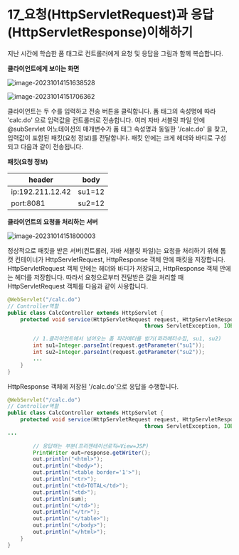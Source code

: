 # 17_요청(HttpServletRequest)과 응답(HttpServletResponse)이해하기

지난 시간에 학습한 폼 태그로 컨트롤러에게 요청 및 응답을 그림과 함께 복습합니다.



**클라이언트에게 보이는 화면**

![image-20231014151638528](C:\Users\piay8\AppData\Roaming\Typora\typora-user-images\image-20231014151638528.png)

![image-20231014151706362](C:\Users\piay8\AppData\Roaming\Typora\typora-user-images\image-20231014151706362.png)

클라이언트는 두 수를 입력하고 전송 버튼을 클릭합니다. 폼 태그의 속성명에 따라 'calc.do' 으로 입력값을 컨트롤러로 전송합니다. 여러 자바 서블릿 파일 안에 @subServlet 어노테이션의 매개변수가 폼 태그 속성명과 동일한 '/calc.do' 을 찾고, 입력값이 포함된 패킷(요청 정보)를 전달합니다. 패킷 안에는 크게 헤더와 바디로 구성되고 다음과 같이 전송됩니다.

**패킷(요청 정보)**

| header           | body   |
| ---------------- | ------ |
| ip:192.211.12.42 | su1=12 |
| port:8081        | su2=12 |



**클라이언트의 요청을 처리하는 서버**

![image-20231014151800003](C:\Users\piay8\AppData\Roaming\Typora\typora-user-images\image-20231014151800003.png)



정상적으로 패킷을 받은 서버(컨트롤러, 자바 서블릿 파일)는 요청을 처리하기 위해 톰캣 컨테이너가 HttpServletRequest, HttpResponse 객체 안에 패킷을 저장합니다. HttpServletRequest 객체 안에는 헤더와 바디가 저장되고, HttpResponse 객체 안에는 헤더를 저장합니다. 따라서 요청으로부터 전달받은 값을 처리할 때 HttpServletRequest 객체를 다음과 같이 사용합니다. 

```java
@WebServlet("/calc.do")
// Controller역할
public class CalcController extends HttpServlet {
	protected void service(HttpServletRequest request, HttpServletResponse response) 
			                               throws ServletException, IOException {

		// 1.클라이언트에서 넘어오는 폼 파라메터를 받기(파라메터수집, su1, su2)
		int su1=Integer.parseInt(request.getParameter("su1"));
		int su2=Integer.parseInt(request.getParameter("su2"));
        ...
    }
}
```



HttpResponse 객체에 저장된 '/calc.do'으로 응답을 수행합니다. 

```java
@WebServlet("/calc.do")
// Controller역할
public class CalcController extends HttpServlet {
	protected void service(HttpServletRequest request, HttpServletResponse response) 
			                               throws ServletException, IOException {
...
		
		// 응답하는 부분(프리젠테이션로직=View=JSP)
		PrintWriter out=response.getWriter();
		out.println("<html>");
		out.println("<body>");
		out.println("<table border='1'>");
		out.println("<tr>");
		out.println("<td>TOTAL</td>");
		out.println("<td>");
		out.println(sum);
		out.println("</td>");		
		out.println("</tr>");
		out.println("</table>");
		out.println("</body>");
		out.println("</html>");
	}
}
```

